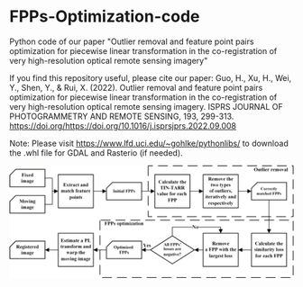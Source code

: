 # FPPs-Optimization-code
Python code of our paper "Outlier removal and feature point pairs optimization for piecewise linear transformation in the co-registration of very high-resolution optical remote sensing imagery"

If you find this repository useful, please cite our paper: Guo, H., Xu, H., Wei, Y., Shen, Y., & Rui, X. (2022). Outlier removal and feature point pairs optimization for piecewise linear transformation in the co-registration of very high-resolution optical remote sensing imagery. ISPRS JOURNAL OF PHOTOGRAMMETRY AND REMOTE SENSING, 193, 299-313. https://doi.org/https://doi.org/10.1016/j.isprsjprs.2022.09.008 

Note: Please visit https://www.lfd.uci.edu/~gohlke/pythonlibs/ to download the .whl file for GDAL and Rasterio (if needed).

![image](https://github.com/HoucaiGuo/FPPs-Optimization-code/blob/main/flow%20chart.png)
